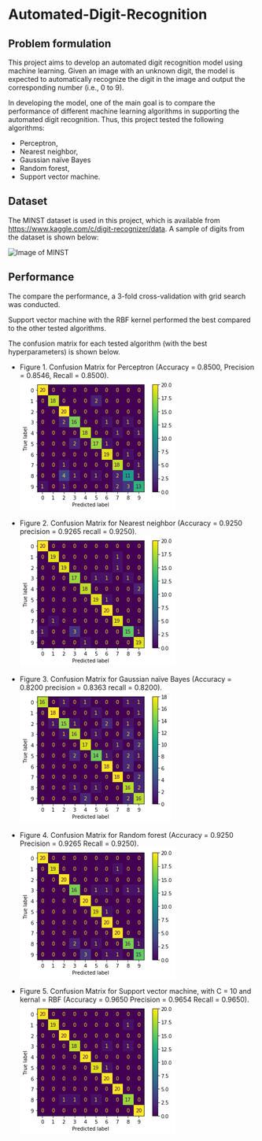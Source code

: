 # Automated-Digit-Recognition

## Problem formulation
This project aims to develop an automated digit recognition model using machine learning. Given an image with an unknown digit, the model is expected to automatically recognize the digit in the image and output the corresponding number (i.e., 0 to 9).

In developing the model, one of the main goal is to compare the performance of different machine learning algorithms in supporting the automated digit recognition. Thus, this project tested the following algorithms:
* Perceptron,
* Nearest neighbor,
* Gaussian naïve Bayes
* Random forest,
* Support vector machine.

## Dataset
The MINST dataset is used in this project, which is available from https://www.kaggle.com/c/digit-recognizer/data.
A sample of digits from the dataset is shown below:

![Image of MINST](https://upload.wikimedia.org/wikipedia/commons/2/27/MnistExamples.png)

## Performance
The compare the performance, a 3-fold cross-validation with grid search was conducted.

Support vector machine with the RBF kernel performed the best compared to the other tested algorithms.

The confusion matrix for each tested algorithm (with the best hyperparameters) is shown below.

* Figure 1. Confusion Matrix for Perceptron (Accuracy = 0.8500, Precision = 0.8546, Recall = 0.8500).
![Image of Perceptron](https://github.com/ruuuiiiii/Automated-Digit-Recognition/blob/main/Results/Perceptron.png?raw=true)

* Figure 2. Confusion Matrix for Nearest neighbor (Accuracy = 0.9250 precision = 0.9265 recall = 0.9250).
![Image of RF](https://github.com/ruuuiiiii/Automated-Digit-Recognition/blob/main/Results/KNN.png?raw=true)

* Figure 3. Confusion Matrix for Gaussian naïve Bayes (Accuracy = 0.8200 precision = 0.8363 recall = 0.8200).
![Image of RF](https://github.com/ruuuiiiii/Automated-Digit-Recognition/blob/main/Results/GNB.png?raw=true)

* Figure 4. Confusion Matrix for Random forest (Accuracy = 0.9250 Precision = 0.9265 Recall = 0.9250).
![Image of RF](https://github.com/ruuuiiiii/Automated-Digit-Recognition/blob/main/Results/RF.png?raw=true)

* Figure 5. Confusion Matrix for Support vector machine, with C = 10 and kernal = RBF (Accuracy = 0.9650 Precision = 0.9654 Recall = 0.9650).
![Image of SVM](https://github.com/ruuuiiiii/Automated-Digit-Recognition/blob/main/Results/SVM.png?raw=true)
